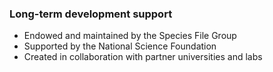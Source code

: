 ### Long-term development support
* Endowed and maintained by the Species File Group
* Supported by the National Science Foundation
* Created in collaboration with partner universities and labs
